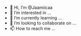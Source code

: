 - 👋 Hi, I’m @Jaamiicaa
- 👀 I’m interested in ...
- 🌱 I’m currently learning ...
- 💞️ I’m looking to collaborate on ...
- 📫 How to reach me ...

<!---
Jaamiicaa/Jaamiicaa is a ✨ special ✨ repository because its `README.md` (this file) appears on your GitHub profile.
You can click the Preview link to take a look at your changes.
--->
